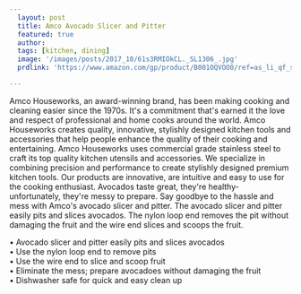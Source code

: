 ```yaml
---
  layout: post
  title: Amco Avocado Slicer and Pitter 
  featured: true
  author: 
  tags: [kitchen, dining]
  image: '/images/posts/2017_10/61s3RMIOkCL._SL1306_.jpg'
  prdlink: 'https://www.amazon.com/gp/product/B001OQVOO0/ref=as_li_qf_sp_asin_il_tl?ie=UTF8&tag=ehdwhqkr-20&camp=1789&creative=9325&linkCode=as2&creativeASIN=B001OQVOO0&linkId=8b82a7fa726e1c4e704d2096f0c3fa30'

---
```


Amco Houseworks, an award-winning brand, has been making cooking and cleaning easier since the 1970s. It's a commitment that's earned it the love and respect of professional and home cooks around the world. Amco Houseworks creates quality, innovative, stylishly designed kitchen tools and accessories that help people enhance the quality of their cooking and entertaining. Amco Houseworks uses commercial grade stainless steel to craft its top quality kitchen utensils and accessories. We specialize in combining precision and performance to create stylishly designed premium kitchen tools. Our products are innovative, are intuitive and easy to use for the cooking enthusiast.
Avocados taste great, they're healthy- unfortunately, they're messy to prepare. Say goodbye to the hassle and mess with Amco's avocado slicer and pitter. The avocado slicer and pitter easily pits and slices avocados. The nylon loop end removes the pit without damaging the fruit and the wire end slices and scoops the fruit.
<br>

• Avocado slicer and pitter easily pits and slices avocados<br>
• Use the nylon loop end to remove pits<br>
• Use the wire end to slice and scoop fruit<br>
• Eliminate the mess; prepare avocadoes without damaging the fruit<br>
• Dishwasher safe for quick and easy clean up<br>